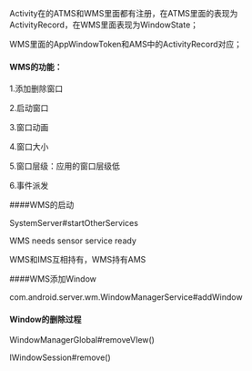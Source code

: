 Activity在的ATMS和WMS里面都有注册，在ATMS里面的表现为ActivityRecord，在WMS里面表现为WindowState；

WMS里面的AppWindowToken和AMS中的ActivityRecord对应；

#### WMS的功能：

1.添加删除窗口

2.启动窗口

3.窗口动画

4.窗口大小

5.窗口层级：应用的窗口层级低

6.事件派发

####WMS的启动

SystemServer#startOtherServices

WMS needs sensor service ready

WMS和IMS互相持有，WMS持有AMS

####WMS添加Window

com.android.server.wm.WindowManagerService#addWindow

#### Window的删除过程

WindowManagerGlobal#removeVIew()

IWindowSession#remove()